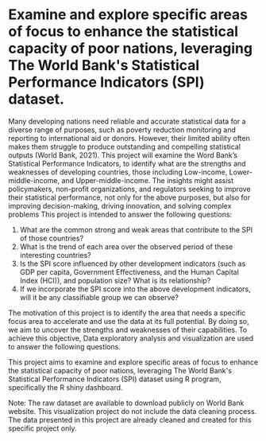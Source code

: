 # Examine and explore specific areas of focus to enhance the statistical capacity of poor nations, leveraging The World Bank's Statistical Performance Indicators (SPI) dataset.
Many developing nations need reliable and accurate statistical data for a diverse range of purposes, such as poverty reduction monitoring and reporting to international aid or donors. However, their limited ability often makes them struggle to produce outstanding and compelling statistical outputs (World Bank, 2021). This project will examine the Word Bank’s Statistical Performance Indicators, to identify what are the strengths and weaknesses of developing countries, those including Low-income, Lower-middle-income, and Upper-middle-income. The insights might assist policymakers, non-profit organizations, and regulators seeking to improve their statistical performance, not only for the above purposes, but also for improving decision-making, driving innovation, and solving complex problems
This project is intended to answer the following questions:
1.	What are the common strong and weak areas that contribute to the SPI of those countries?
2.	What is the trend of each area over the observed period of these interesting countries?
3.	Is the SPI score influenced by other development indicators (such as GDP per capita, Government Effectiveness, and the Human Capital Index (HCI)), and population size? What is its relationship?
4.	If we incorporate the SPI score into the above development indicators, will it be any classifiable group we can observe?

The motivation of this project is to identify the area that needs a specific focus area to accelerate and use the data at its full potential. By doing so, we aim to uncover the strengths and weaknesses of their capabilities. To achieve this objective,  Data exploratory analysis and visualization are used to answer the following questions.

This project aims to examine and explore specific areas of focus to enhance the statistical capacity of poor nations, leveraging The World Bank's Statistical Performance Indicators (SPI) dataset using R program, specifically the R shiny dashboard.

Note: The raw dataset are available to download publicly on World Bank website. This visualization project do not include the data cleaning process. The data presented in this project are already cleaned and created for this specific project only. 
